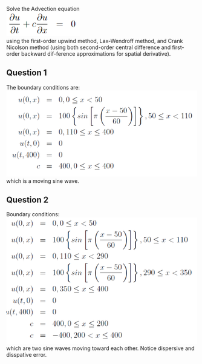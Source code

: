 Solve the Advection equation\
![adveqn](adveqn.PNG)\
using the first-order upwind method, Lax-Wendroff method, and Crank Nicolson method (using both second-order central difference and first-order backward dif-ference approximations for spatial derivative).

## Question 1
The boundary conditions are:
![Q1 BCs](q1_bcs.PNG)\
which is a moving sine wave.

## Question 2
Boundary conditions:
![Q2 BCs](q2_bcs.PNG)\
which are two sine waves moving toward each other. Notice dispersive and disspative error.
